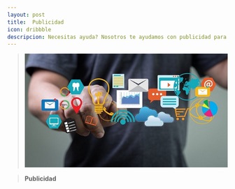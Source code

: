 ```yaml
---
layout: post
title:  Publicidad
icon: dribbble
descripcion: Necesitas ayuda? Nosotros te ayudamos con publicidad para tus servicios y promociones en la mejor pagina web del Rosarito Centro
---
```


>![Publicidad](\assets\img\slide\Publicidad.jpg)

>**Publicidad**